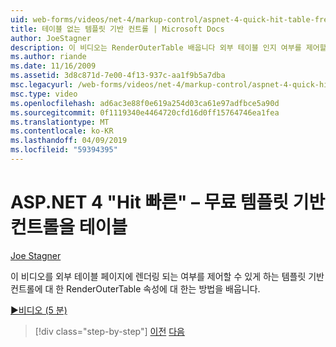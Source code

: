 ```yaml
---
uid: web-forms/videos/net-4/markup-control/aspnet-4-quick-hit-table-free-templated-controls
title: 테이블 없는 템플릿 기반 컨트롤 | Microsoft Docs
author: JoeStagner
description: 이 비디오는 RenderOuterTable 배웁니다 외부 테이블 인지 여부를 제어할 수 있는 템플릿 기반 컨트롤에 대 한 속성은 렌더링 하는 중...
ms.author: riande
ms.date: 11/16/2009
ms.assetid: 3d8c871d-7e00-4f13-937c-aa1f9b5a7dba
msc.legacyurl: /web-forms/videos/net-4/markup-control/aspnet-4-quick-hit-table-free-templated-controls
msc.type: video
ms.openlocfilehash: ad6ac3e88f0e619a254d03ca61e97adfbce5a90d
ms.sourcegitcommit: 0f1119340e4464720cfd16d0ff15764746ea1fea
ms.translationtype: MT
ms.contentlocale: ko-KR
ms.lasthandoff: 04/09/2019
ms.locfileid: "59394395"
---
```

# <a name="aspnet-4-quick-hit--table-free-templated-controls"></a>ASP.NET 4 "Hit 빠른" – 무료 템플릿 기반 컨트롤을 테이블

[Joe Stagner](https://github.com/JoeStagner)

이 비디오를 외부 테이블 페이지에 렌더링 되는 여부를 제어할 수 있게 하는 템플릿 기반 컨트롤에 대 한 RenderOuterTable 속성에 대 한는 방법을 배웁니다. 

[&#9654;비디오 (5 분)](https://channel9.msdn.com/Blogs/ASP-NET-Site-Videos/aspnet-4-quick-hit-table-free-templated-controls)

> [!div class="step-by-step"]
> [이전](aspnet-4-quick-hit-new-rendering-option-for-check-box-lists-and-radio-button-lists.md)
> [다음](aspnet-4-quick-hit-tableless-menu-control.md)
